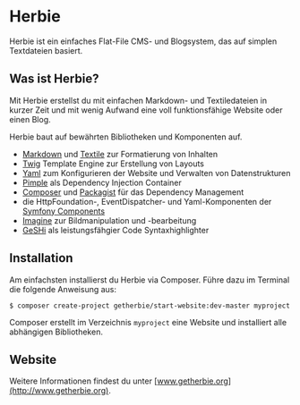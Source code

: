 Herbie
======

Herbie ist ein einfaches Flat-File CMS- und Blogsystem, das auf simplen Textdateien basiert.

## Was ist Herbie?

Mit Herbie erstellst du mit einfachen Markdown- und Textiledateien in kurzer Zeit und mit wenig Aufwand eine voll
funktionsfähige Website oder einen Blog.

Herbie baut auf bewährten Bibliotheken und Komponenten auf.

* [Markdown][markdown] und [Textile][textile] zur Formatierung von Inhalten
* [Twig][twig] Template Engine zur Erstellung von Layouts
* [Yaml][yaml] zum Konfigurieren der Website und Verwalten von Datenstrukturen
* [Pimple][pimple] als Dependency Injection Container
* [Composer][composer] und [Packagist][packagist] für das Dependency Management
* die HttpFoundation-, EventDispatcher- und Yaml-Komponenten der [Symfony Components][symfony]
* [Imagine][imagine] zur Bildmanipulation und -bearbeitung
* [GeSHi][geshi] als leistungsfähgier Code Syntaxhighlighter

## Installation

Am einfachsten installierst du Herbie via Composer. Führe dazu im Terminal die folgende Anweisung aus:

    $ composer create-project getherbie/start-website:dev-master myproject

Composer erstellt im Verzeichnis `myproject` eine Website und installiert alle abhängigen Bibliotheken.

## Website

Weitere Informationen findest du unter [www.getherbie.org](http://www.getherbie.org).


[markdown]: http://daringfireball.net/projects/markdown/
[textile]: http://txstyle.org/article/36/php-textile
[twig]: http://twig.sensiolabs.org
[yaml]: http://www.yaml.org
[geshi]: http://qbnz.com/highlighter/
[pimple]: http://pimple.sensiolabs.org
[composer]: http://getcomposer.org
[packagist]: https://packagist.org
[symfony]: http://symfony.com/doc/current/components/
[phpunit]: http://phpunit.de
[imagine]: https://github.com/avalanche123/Imagine
